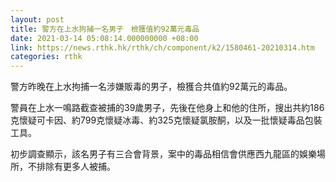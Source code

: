 ```yaml
---
layout: post
title: 警方在上水拘捕一名男子　檢獲值約92萬元毒品
date: 2021-03-14 05:08:14.000000000 +08:00
link: https://news.rthk.hk/rthk/ch/component/k2/1580461-20210314.htm
categories: rthk
---
```


警方昨晚在上水拘捕一名涉嫌販毒的男子，檢獲合共值約92萬元的毒品。

警員在上水一鳴路截查被捕的39歲男子，先後在他身上和他的住所，搜出共約186克懷疑可卡因、約799克懷疑冰毒、約325克懷疑氯胺酮，以及一批懷疑毒品包裝工具。

初步調查顯示，該名男子有三合會背景，案中的毒品相信會供應西九龍區的娛樂場所，不排除有更多人被捕。
